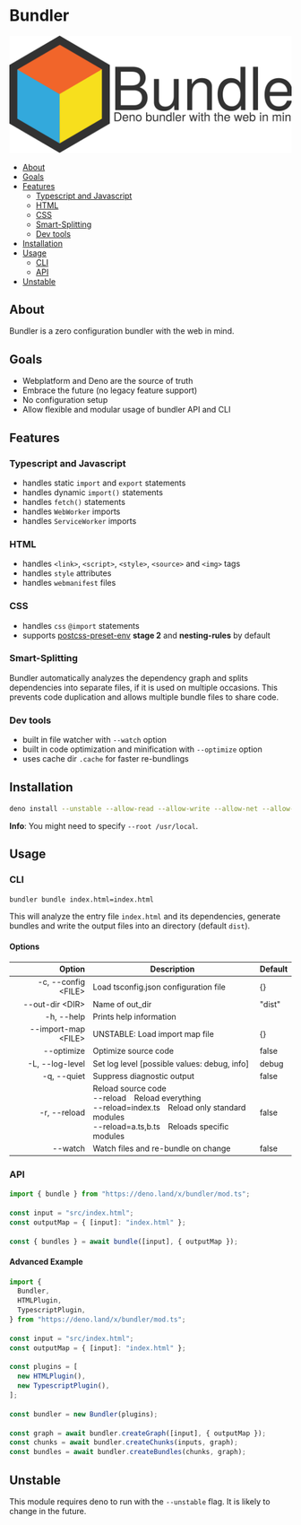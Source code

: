 # Bundler

![Bundler](./static/icon.svg)

- [About](#about)
- [Goals](#goals)
- [Features](#features)
  - [Typescript and Javascript](#typescript-and-javascript)
  - [HTML](#html)
  - [CSS](#css)
  - [Smart-Splitting](#smart-splitting)
  - [Dev tools](#dev-tools)
- [Installation](#installation)
- [Usage](#usage)
  - [CLI](#cli)
  - [API](#api)
- [Unstable](#unstable)

## About

Bundler is a zero configuration bundler with the web in mind.

## Goals

- Webplatform and Deno are the source of truth
- Embrace the future (no legacy feature support)
- No configuration setup
- Allow flexible and modular usage of bundler API and CLI

## Features

### Typescript and Javascript

- handles static `import` and `export` statements
- handles dynamic `import()` statements
- handles `fetch()` statements
- handles `WebWorker` imports
- handles `ServiceWorker` imports

### HTML

- handles `<link>`, `<script>`, `<style>`, `<source>` and `<img>` tags
- handles `style` attributes
- handles `webmanifest` files

### CSS

- handles `css` `@import` statements
- supports [postcss-preset-env](https://preset-env.cssdb.org) **stage 2** and
  **nesting-rules** by default

### Smart-Splitting

Bundler automatically analyzes the dependency graph and splits dependencies into
separate files, if it is used on multiple occasions. This prevents code
duplication and allows multiple bundle files to share code.

### Dev tools

- built in file watcher with `--watch` option
- built in code optimization and minification with `--optimize` option
- uses cache dir `.cache` for faster re-bundlings

## Installation

```sh
deno install --unstable --allow-read --allow-write --allow-net --allow-env --name bundler https://deno.land/x/bundler/cli.ts
```

**Info**: You might need to specify `--root /usr/local`.

## Usage

### CLI

```sh
bundler bundle index.html=index.html
```

This will analyze the entry file `index.html` and its dependencies, generate
bundles and write the output files into an directory (default `dist`).

#### Options <!-- omit in toc -->

|               Option | Description                                                                                                                                                      | Default |
| -------------------: | ---------------------------------------------------------------------------------------------------------------------------------------------------------------- | ------- |
| -c, --config \<FILE> | Load tsconfig.json configuration file                                                                                                                            | {}      |
|     --out-dir \<DIR> | Name of out_dir                                                                                                                                                  | "dist"  |
|           -h, --help | Prints help information                                                                                                                                          |         |
| --import-map \<FILE> | UNSTABLE: Load import map file                                                                                                                                   | {}      |
|           --optimize | Optimize source code                                                                                                                                             | false   |
|      -L, --log-level | Set log level [possible values: debug, info]                                                                                                                     | debug   |
|          -q, --quiet | Suppress diagnostic output                                                                                                                                       | false   |
|         -r, --reload | Reload source code<br>--reload&emsp;Reload everything<br>--reload=index.ts&emsp;Reload only standard modules<br>--reload=a.ts,b.ts&emsp;Reloads specific modules | false   |
|              --watch | Watch files and re-bundle on change                                                                                                                              | false   |

### API

```ts
import { bundle } from "https://deno.land/x/bundler/mod.ts";

const input = "src/index.html";
const outputMap = { [input]: "index.html" };

const { bundles } = await bundle([input], { outputMap });
```

#### Advanced Example <!-- omit in toc -->

```ts
import {
  Bundler,
  HTMLPlugin,
  TypescriptPlugin,
} from "https://deno.land/x/bundler/mod.ts";

const input = "src/index.html";
const outputMap = { [input]: "index.html" };

const plugins = [
  new HTMLPlugin(),
  new TypescriptPlugin(),
];

const bundler = new Bundler(plugins);

const graph = await bundler.createGraph([input], { outputMap });
const chunks = await bundler.createChunks(inputs, graph);
const bundles = await bundler.createBundles(chunks, graph);
```

## Unstable

This module requires deno to run with the `--unstable` flag. It is likely to
change in the future.
